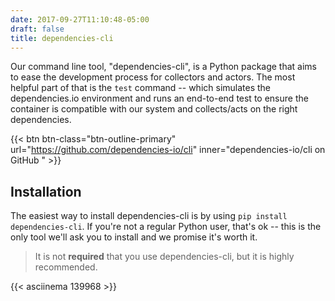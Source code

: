 ```yaml
---
date: 2017-09-27T11:10:48-05:00
draft: false
title: dependencies-cli
---
```


Our command line tool, "dependencies-cli", is a Python package that aims to ease
the development process for collectors and actors. The most helpful part of that
is the `test` command -- which simulates the dependencies.io environment and
runs an end-to-end test to ensure the container is compatible with our system
and collects/acts on the right dependencies.

{{< btn btn-class="btn-outline-primary" url="https://github.com/dependencies-io/cli" inner="dependencies-io/cli on GitHub <span class='fa fa-chevron-right'></span>" >}}

## Installation

The easiest way to install dependencies-cli is by using `pip install
dependencies-cli`. If you're not a regular Python user, that's ok -- this is the
only tool we'll ask you to install and we promise it's worth it.

> It is not __required__ that you use dependencies-cli, but it is highly recommended.

{{< asciinema 139968 >}}
